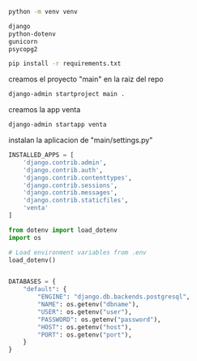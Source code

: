 

``` bash
python -m venv venv

```

```txt
django
python-dotenv
gunicorn
psycopg2
```
``` bash
pip install -r requirements.txt

```
creamos el proyecto "main" en la raiz del repo

``` bash
django-admin startproject main .

```


creamos la app venta

``` bash
django-admin startapp venta
```

instalan la aplicacion de "main/settings.py"

```py
INSTALLED_APPS = [
    'django.contrib.admin',
    'django.contrib.auth',
    'django.contrib.contenttypes',
    'django.contrib.sessions',
    'django.contrib.messages',
    'django.contrib.staticfiles',
    'venta'
]

```

```py
from dotenv import load_dotenv
import os

# Load environment variables from .env
load_dotenv()
```


```py

DATABASES = {
    "default": {
        "ENGINE": "django.db.backends.postgresql",
        "NAME": os.getenv("dbname"),
        "USER": os.getenv("user"),
        "PASSWORD": os.getenv("password"),
        "HOST": os.getenv("host"),
        "PORT": os.getenv("port"),
    }
}
```
